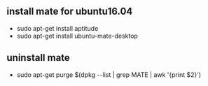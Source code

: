 ## install mate for ubuntu16.04
* sudo apt-get install aptitude
* sudo apt-get install ubuntu-mate-desktop


## uninstall mate 
* sudo apt-get purge $(dpkg --list | grep MATE | awk '{print $2}')
